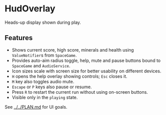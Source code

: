 # HudOverlay

Heads-up display shown during play.

## Features

- Shows current score, high score, minerals and health using `ValueNotifier`s from
  `SpaceGame`.
- Provides auto-aim radius toggle, help, mute and pause buttons bound to
  `SpaceGame` and `AudioService`.
- Icon sizes scale with screen size for better usability on different devices.
- `H` opens the help overlay showing controls; `Esc` closes it.
- `M` key also toggles audio mute.
- `Escape` or `P` keys also pause or resume.
- Press `R` to restart the current run without using on-screen buttons.
- Visible only in the `playing` state.

See [../../PLAN.md](../../PLAN.md) for UI goals.
